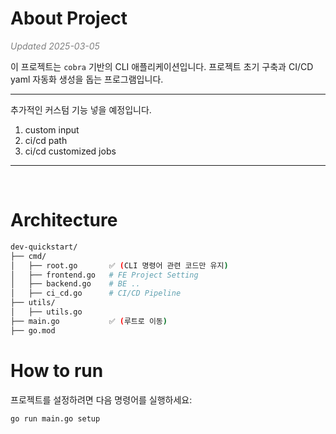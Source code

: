 # About Project

<i style="color: gray;">Updated 2025-03-05</i>

이 프로젝트는 `cobra` 기반의 CLI 애플리케이션입니다.
프로젝트 초기 구축과 CI/CD yaml 자동화 생성을 돕는 프로그램입니다.

---

추가적인 커스텀 기능 넣을 예정입니다.

1. custom input
2. ci/cd path
3. ci/cd customized jobs

---

<br>

# Architecture

```bash
dev-quickstart/
├── cmd/
│   ├── root.go       ✅ (CLI 명령어 관련 코드만 유지)
│   ├── frontend.go   # FE Project Setting
│   ├── backend.go    # BE ..
│   ├── ci_cd.go      # CI/CD Pipeline
├── utils/
│   ├── utils.go
├── main.go           ✅ (루트로 이동)
├── go.mod

```

# How to run

프로젝트를 설정하려면 다음 명령어를 실행하세요:

```bash
go run main.go setup
```
